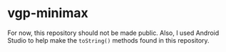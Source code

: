 # vgp-minimax
For now, this repository should not be made public.
Also, I used Android Studio to help make the `toString()` methods found in this repository.
